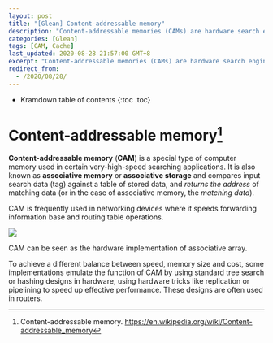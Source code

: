 ```yaml
---
layout: post
title: "[Glean] Content-addressable memory"
description: "Content-addressable memories (CAMs) are hardware search engines that are much faster than algorithmic approaches for search-intensive applications. CAMs are composed of conventional semiconductor memory (usually SRAM) with added comparison circuitry that enable a search operation to complete in a single clock cycle. The two most common search-intensive tasks that use CAMs are packet forwarding and packet classification in Internet routers. I introduce CAM architecture and circuits by first describing the application of address lookup in Internet routers. Then we describe how to implement this lookup function with CAM."
categories: [Glean]
tags: [CAM, Cache]
last_updated: 2020-08-28 21:57:00 GMT+8
excerpt: "Content-addressable memories (CAMs) are hardware search engines that are much faster than algorithmic approaches for search-intensive applications. CAMs are composed of conventional semiconductor memory (usually SRAM) with added comparison circuitry that enable a search operation to complete in a single clock cycle. The two most common search-intensive tasks that use CAMs are packet forwarding and packet classification in Internet routers. I introduce CAM architecture and circuits by first describing the application of address lookup in Internet routers. Then we describe how to implement this lookup function with CAM."
redirect_from:
  - /2020/08/28/
---
```


* Kramdown table of contents
{:toc .toc}
# Content-addressable memory[^1]

**Content-addressable memory** (**CAM**) is a special type of computer memory used in certain very-high-speed searching applications. It is also known as **associative memory** or **associative storage** and compares input search data (tag) against a table of stored data,  and *returns the address* of matching data (or in the case of associative memory, the *matching data*).

CAM is frequently used in networking devices where it speeds forwarding information base and routing table operations.

![](https://d33wubrfki0l68.cloudfront.net/e96e47cd75fe4a21c98299653088e7ec87e95d2a/0584c/cam/images/camram.png)

CAM can be seen as the hardware implementation of associative array.

To achieve a different balance between speed, memory size and cost,   some implementations emulate the function of CAM by using standard tree  search or hashing designs in hardware, using hardware tricks like  replication or pipelining to speed up effective performance. These  designs are often used in routers.

[^1]: Content-addressable memory. https://en.wikipedia.org/wiki/Content-addressable_memory

